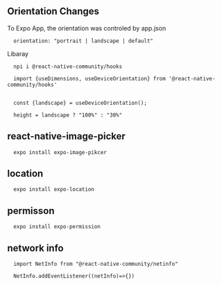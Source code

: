 ## Orientation Changes
To Expo App, the orientation was controled by app.json
```
  orientation: "portrait | landscape | default"
```
Libaray
```
  npi i @react-native-community/hooks

  import {useDimensions, useDeviceOrientation} from '@react-native-community/hooks'


  const {landscape} = useDeviceOrientation();

  height = landscape ? "100%" : "30%"
```


## react-native-image-picker
```
  expo install expo-image-pikcer
```


## location
```
  expo install expo-location
```

## permisson
```
  expo install expo-permission
```


## network info
```
  import NetInfo from "@react-native-community/netinfo"

  NetInfo.addEventListener((netInfo)=>{})
```